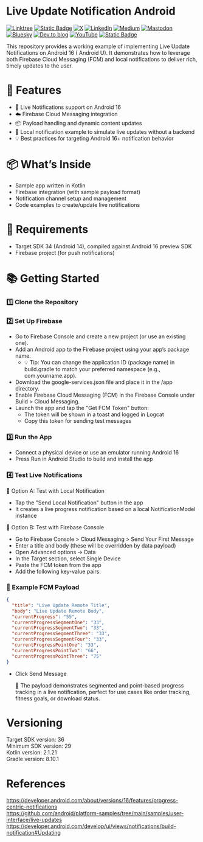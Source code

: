 # Live Update Notification Android

[![Linktree](https://img.shields.io/badge/linktree-1de9b6?style=for-the-badge&logo=linktree&logoColor=white)](https://linktr.ee/nicos_nicolaou)
[![Static Badge](https://img.shields.io/badge/Site-blue?style=for-the-badge&label=Web)](https://nicosnicolaou16.github.io/)
[![X](https://img.shields.io/badge/X-%23000000.svg?style=for-the-badge&logo=X&logoColor=white)](https://twitter.com/nicolaou_nicos)
[![LinkedIn](https://img.shields.io/badge/linkedin-%230077B5.svg?style=for-the-badge&logo=linkedin&logoColor=white)](https://linkedin.com/in/nicos-nicolaou-a16720aa)
[![Medium](https://img.shields.io/badge/Medium-12100E?style=for-the-badge&logo=medium&logoColor=white)](https://medium.com/@nicosnicolaou)
[![Mastodon](https://img.shields.io/badge/-MASTODON-%232B90D9?style=for-the-badge&logo=mastodon&logoColor=white)](https://androiddev.social/@nicolaou_nicos)
[![Bluesky](https://img.shields.io/badge/Bluesky-0285FF?style=for-the-badge&logo=Bluesky&logoColor=white)](https://bsky.app/profile/nicolaounicos.bsky.social)
[![Dev.to blog](https://img.shields.io/badge/dev.to-0A0A0A?style=for-the-badge&logo=dev.to&logoColor=white)](https://dev.to/nicosnicolaou16)
[![YouTube](https://img.shields.io/badge/YouTube-%23FF0000.svg?style=for-the-badge&logo=YouTube&logoColor=white)](https://www.youtube.com/@nicosnicolaou16)
[![Static Badge](https://img.shields.io/badge/Developer_Profile-blue?style=for-the-badge&label=Google)](https://g.dev/nicolaou_nicos)

This repository provides a working example of implementing Live Update Notifications on Android 16 (
Android U). It demonstrates how to leverage both Firebase Cloud Messaging (FCM) and local
notifications to deliver rich, timely updates to the user.

# 🚀 Features

- 🔔 Live Notifications support on Android 16
- ☁️ Firebase Cloud Messaging integration
- 📦 Payload handling and dynamic content updates
- 📱 Local notification example to simulate live updates without a backend
- 💡 Best practices for targeting Android 16+ notification behavior

# 📦 What’s Inside

- Sample app written in Kotlin
- Firebase integration (with sample payload format)
- Notification channel setup and management
- Code examples to create/update live notifications

# 🔧 Requirements

- Target SDK 34 (Android 14), compiled against Android 16 preview SDK
- Firebase project (for push notifications)

# 📚 Getting Started

### 1️⃣ Clone the Repository <br />

### 2️⃣ Set Up Firebase

- Go to Firebase Console and create a new project (or use an existing one).
- Add an Android app to the Firebase project using your app’s package name.
    - 💡 Tip: You can change the application ID (package name) in build.gradle to match your
      preferred namespace (e.g., com.yourname.app).
- Download the google-services.json file and place it in the /app directory.
- Enable Firebase Cloud Messaging (FCM) in the Firebase Console under Build > Cloud Messaging.
- Launch the app and tap the "Get FCM Token" button:
    - The token will be shown in a toast and logged in Logcat
    - Copy this token for sending test messages

### 3️⃣ Run the App

- Connect a physical device or use an emulator running Android 16
- Press Run in Android Studio to build and install the app

### 4️⃣ Test Live Notifications <br />

🔹 Option A: Test with Local Notification

- Tap the "Send Local Notification" button in the app
- It creates a live progress notification based on a local NotificationModel instance

🔹 Option B: Test with Firebase Console

- Go to Firebase Console > Cloud Messaging > Send Your First Message
- Enter a title and body (these will be overridden by data payload)
- Open Advanced options → Data
- In the Target section, select Single Device
- Paste the FCM token from the app
- Add the following key-value pairs:

### 📝 Example FCM Payload

```json
{
  "title": "Live Update Remote Title",
  "body": "Live Update Remote Body",
  "currentProgress": "55",
  "currentProgressSegmentOne": "33",
  "currentProgressSegmentTwo": "33",
  "currentProgressSegmentThree": "33",
  "currentProgressSegmentFour": "33",
  "currentProgressPointOne": "33",
  "currentProgressPointTwo": "66",
  "currentProgressPointThree": "75"
}

```

- Click Send Message

  📌 The payload demonstrates segmented and point-based progress tracking in a live notification,
  perfect for use cases like order tracking, fitness goals, or download status.

# Versioning

Target SDK version: 36 <br />
Minimum SDK version: 29 <br />
Kotlin version: 2.1.21 <br />
Gradle version: 8.10.1 <br />

# References

https://developer.android.com/about/versions/16/features/progress-centric-notifications <br />
https://github.com/android/platform-samples/tree/main/samples/user-interface/live-updates <br />
https://developer.android.com/develop/ui/views/notifications/build-notification#Updating <br />